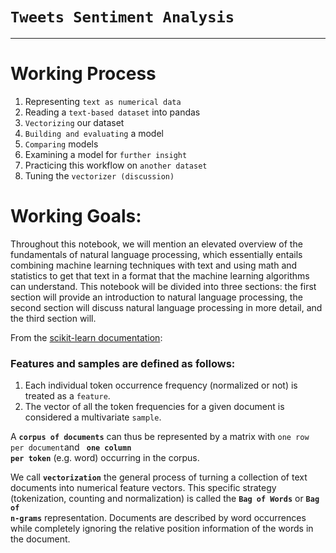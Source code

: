 <h1><code>Tweets Sentiment Analysis</code></h1>

***

# Working Process

<ol>
      <li>Representing <code>text as numerical data</code></li>
      <li>Reading a <code>text-based dataset</code> into pandas</li>
      <li><code>Vectorizing</code> our dataset</li>
      <li><code>Building and evaluating</code> a model</li>
      <li><code>Comparing</code> models</li>
      <li>Examining a model for <code>further insight</code></li>
      <li>Practicing this workflow on <code>another dataset</code></li>
      <li>Tuning the <code>vectorizer (discussion)</code></li>
</ol>


# Working Goals:
      
Throughout this notebook, we will mention an elevated overview of the fundamentals of natural language processing, which essentially entails combining machine learning techniques with text and using math and statistics to get that text in a format that the machine learning algorithms can understand. This notebook will be divided into three sections: the first section will provide an introduction to natural language processing, the second section will discuss natural language processing in more detail, and the third section will.


 From the [scikit-learn documentation](http://scikit-learn.org/stable/modules/feature_extraction.html#text-feature-extraction):

<h3>Features and samples are defined as follows:</h3>
<ol>
<li>Each individual token occurrence frequency (normalized or not) is treated as a <code>feature</code>.</li>
<li>The vector of all the token frequencies for a given document is considered a multivariate <code>sample</code>.</li>
</ol>

A <b><code>corpus of documents</code></b> can thus be represented by a matrix with <code>one row per document</code>and <b><code> one column per token</code></b> (e.g. word) occurring in the corpus.

We call <b><code>vectorization</code></b>  the general process of turning a collection of text documents into numerical feature vectors. This specific strategy (tokenization, counting and normalization) is called the <b><code>Bag of Words</code></b> or <b><code>Bag of n-grams</code></b> representation. Documents are described by word occurrences while completely ignoring the relative position information of the words in the document.

